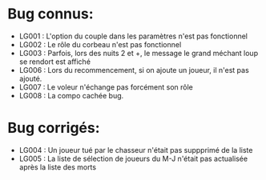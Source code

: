 # Bug connus:
- LG001 : L'option du couple dans les paramètres n'est pas fonctionnel
- LG002 : Le rôle du corbeau n'est pas fonctionnel
- LG003 : Parfois, lors des nuits 2 et +, le message le grand méchant loup se rendort est affiché
- LG006 : Lors du recommencement, si on ajoute un joueur, il n'est pas ajouté.
- LG007 : Le voleur n'échange pas forcément son rôle
- LG008 : La compo cachée bug.

# Bug corrigés:
- LG004 : Un joueur tué par le chasseur n'était pas suppprimé de la liste
- LG005 : La liste de sélection de joueurs du M-J n'était pas actualisée après la liste des morts